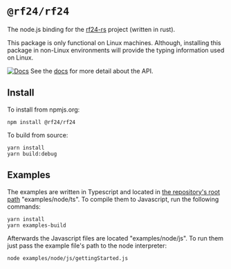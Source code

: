 # `@rf24/rf24`

The node.js binding for the [rf24-rs] project (written in rust).

[docs-badge]: https://github.com/nRF24/rf24-rs/actions/workflows/docs.yml/badge.svg
[docs]: https://rf24-rs.readthedocs.io/en/latest
[rf24-rs]: https://github.com/nRF24/rf24-rs

This package is only functional on Linux machines.
Although, installing this package in non-Linux environments will
provide the typing information used on Linux.

[![Docs][docs-badge]][docs] See the [docs] for more detail about the API.

## Install

To install from npmjs.org:

```text
npm install @rf24/rf24
```

To build from source:

```text
yarn install
yarn build:debug
```

## Examples

The examples are written in Typescript and located in [the repository's root path][rf24-rs] "examples/node/ts".
To compile them to Javascript, run the following commands:

```text
yarn install
yarn examples-build
```

Afterwards the Javascript files are located "examples/node/js".
To run them just pass the example file's path to the node interpreter:

```text
node examples/node/js/gettingStarted.js
```
